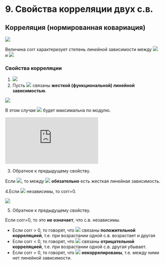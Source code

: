 # 9. Свойства корреляции двух с.в.

## Корреляция (нормированная ковариация)

![](https://latex.codecogs.com/svg.latex?corr(\xi_1,\xi_2)=\frac{COV(\xi_1,\xi_2)}{\sqrt{D(\xi_1)}\sqrt{D(\xi_2)}}=\frac{COV(\xi_1,\xi_2)}{\sigma\xi_1\sigma\xi_2})

Величина corr характеризует степень _линейной_ зависимости между ![](https://latex.codecogs.com/svg.latex?\xi_1) и ![](https://latex.codecogs.com/svg.latex?\xi_2)

### Свойства корреляции

1. ![](https://latex.codecogs.com/svg.latex?\left&space;|&space;corr&space;\right&space;|&space;\leqslant&space;1)
2. Пусть ![](https://latex.codecogs.com/svg.latex?\xi_1,\xi_2) связаны __жесткой (функциональной) линейной зависимостью__.

  ![](https://latex.codecogs.com/svg.latex?\xi_2=a\xi_1&plus;b,&space;a,b&space;\in&space;R,&space;a\neq0)

  В этом случае ![](https://latex.codecogs.com/svg.latex?corr(\xi_1,\xi_2)) будет максимальна по модулю.

  ![](https://latex.codecogs.com/svg.latex?corr%28%5Cxi_1%2C%5Cxi_2%29%3D%5Cleft%5C%7B%5Cbegin%7Bmatrix%7D%201%2C%20a%3E0%5C%5C%20-1%2C%20a%3C0%20%5Cend%7Bmatrix%7D%5Cright.)

3. Обратное к предыдущему свойству.

  Если ![](https://latex.codecogs.com/svg.latex?\left&space;|&space;corr&space;\right&space;|&space;=&space;1), то между ![](https://latex.codecogs.com/svg.latex?\xi_1,\xi_2) __обязательно__ есть жесткая линейная зависимость.

4.Если ![](https://latex.codecogs.com/svg.latex?\xi_1,\xi_2) независимы, то corr=0.

  ![](https://latex.codecogs.com/svg.latex?corr(\xi_1,\xi_2)=\frac{COV(\xi_1\xi_2)}{\sigma\xi_1\sigma\xi_2}=\frac{M(\xi_1\xi_2)-M(\xi_1)M(\xi_2)}{\sigma\xi_1\sigma\xi_2}=0)

5. Обратное к предыдущему свойству.

  Если corr=0, то это __не означает__, что с.в. независимы.

  - Если corr > 0, то говорят, что ![](https://latex.codecogs.com/svg.latex?\xi_1,\xi_2) связаны __положительной корреляцией__, т.е. при возрастании одной с.в. возрастает и другая
  - Если corr < 0, то говорят, что ![](https://latex.codecogs.com/svg.latex?\xi_1,\xi_2) связаны __отрицательной корреляцией__, т.е. при возрастании одной с.в. другая убывает.
  - Если corr = 0, то говорят, что ![](https://latex.codecogs.com/svg.latex?\xi_1,\xi_2) __некоррелированы__, т.е. между ними нет линейной зависимости.
